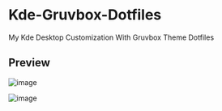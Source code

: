 # Kde-Gruvbox-Dotfiles
My Kde Desktop Customization With Gruvbox Theme Dotfiles

## Preview

![image](https://github.com/user-attachments/assets/bcc42a6a-e75b-4d74-be9c-e9ff114909d5)

![image](https://github.com/user-attachments/assets/02592bb6-a40e-41a8-a804-985582ebc2d6)
